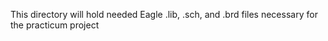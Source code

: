 This directory will hold needed Eagle .lib, .sch, and .brd
files necessary for the practicum project


